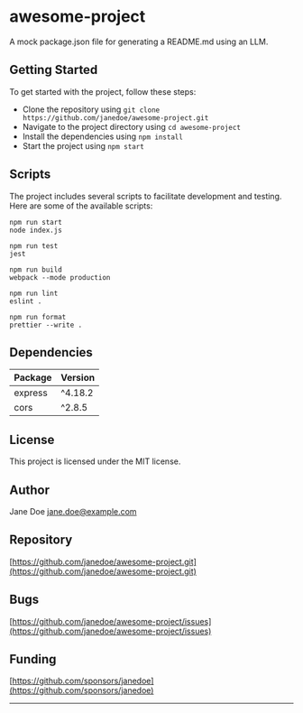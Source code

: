 # awesome-project
A mock package.json file for generating a README.md using an LLM.

## Getting Started
To get started with the project, follow these steps:
- Clone the repository using `git clone https://github.com/janedoe/awesome-project.git`
- Navigate to the project directory using `cd awesome-project`
- Install the dependencies using `npm install`
- Start the project using `npm start`

## Scripts
The project includes several scripts to facilitate development and testing. Here are some of the available scripts:

```
npm run start
node index.js
```

```
npm run test
jest
```

```
npm run build
webpack --mode production
```

```
npm run lint
eslint .
```

```
npm run format
prettier --write .
```

## Dependencies

| Package | Version |
| --- | --- |
| express | ^4.18.2 |
| cors | ^2.8.5 |

## License
This project is licensed under the MIT license.

## Author
Jane Doe <jane.doe@example.com>

## Repository
[https://github.com/janedoe/awesome-project.git](https://github.com/janedoe/awesome-project.git)

## Bugs
[https://github.com/janedoe/awesome-project/issues](https://github.com/janedoe/awesome-project/issues)

## Funding
[https://github.com/sponsors/janedoe](https://github.com/sponsors/janedoe)

---
